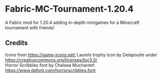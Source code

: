 # Fabric-MC-Tournament-1.20.4
A Fabric mod for 1.20.4 adding in-depth minigames for a Minecraft tournament with friends!

## Credits
Icons from https://game-icons.net\
Laurels trophy icon by Delapouite under https://creativecommons.org/licenses/by/3.0/ \
Horror Scribbles font by Chelsea Muchantef: https://www.dafont.com/horrorscribbles.font
